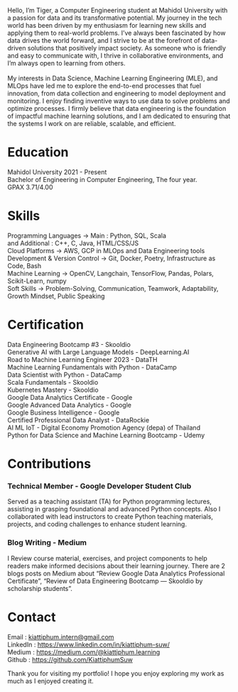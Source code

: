 Hello, I’m Tiger, a Computer Engineering student at Mahidol University with a passion for data and its transformative potential. My journey in the tech world has been driven by my enthusiasm for learning new skills and applying them to real-world problems. I’ve always been fascinated by how data drives the world forward, and I strive to be at the forefront of data-driven solutions that positively impact society. As someone who is friendly and easy to communicate with, I thrive in collaborative environments, and I’m always open to learning from others. <br><br>
My interests in Data Science, Machine Learning Engineering (MLE), and MLOps have led me to explore the end-to-end processes that fuel innovation, from data collection and engineering to model deployment and monitoring. I enjoy finding inventive ways to use data to solve problems and optimize processes. I firmly believe that data engineering is the foundation of impactful machine learning solutions, and I am dedicated to ensuring that the systems I work on are reliable, scalable, and efficient.

# Education
Mahidol University 2021 - Present <br>
Bachelor of Engineering in Computer Engineering, The four year. <br>
GPAX 3.71/4.00 <br>

# Skills
Programming Languages -> Main : Python, SQL, Scala <br>
and Additional : C++, C, Java, HTML/CSS/JS <br>
Cloud Platforms -> AWS, GCP in MLOps and Data Engineering tools <br>
Development & Version Control -> Git, Docker, Poetry, Infrastructure as Code, Bash <br>
Machine Learning -> OpenCV, Langchain, TensorFlow, Pandas, Polars, Scikit-Learn, numpy <br>
Soft Skills -> Problem-Solving, Communication, Teamwork, Adaptability, Growth Mindset, Public Speaking <br>

# Certification
Data Engineering Bootcamp #3 - Skooldio <br>
Generative AI with Large Language Models - DeepLearning.AI <br>
Road to Machine Learning Engineer 2023 - DataTH <br>
Machine Learning Fundamentals with Python - DataCamp <br>
Data Scientist with Python - DataCamp <br>
Scala Fundamentals - Skooldio <br>
Kubernetes Mastery - Skooldio <br>
Google Data Analytics Certificate - Google <br>
Google Advanced Data Analytics - Google <br>
Google Business Intelligence - Google <br>
Certified Professional Data Analyst - DataRockie <br>
AI ML IoT - Digital Economy Promotion Agency (depa) of Thailand <br>
Python for Data Science and Machine Learning Bootcamp - Udemy <br>

# Contributions
### Technical Member - Google Developer Student Club <br>
Served as a teaching assistant (TA) for Python programming lectures, assisting in grasping foundational and advanced Python concepts. Also I collaborated with lead instructors to create Python teaching materials, projects, and coding challenges to enhance student learning.
<br>
### Blog Writing - Medium <br>
I Review course material, exercises, and project components to help readers make informed decisions about their learning journey.
There are 2 blogs posts on Medium about “Review Google Data Analytics Professional Certificate”, “Review of Data Engineering Bootcamp — Skooldio by scholarship students”.
<br>
# Contact
Email : kiattiphum.intern@gmail.com <br>
LinkedIn : https://www.linkedin.com/in/kiattiphum-suw/ <br>
Medium : https://medium.com/@kiattiphum.learning <br>
Github : https://github.com/KiattiphumSuw <br>

Thank you for visiting my portfolio! I hope you enjoy exploring my work as much as I enjoyed creating it.
